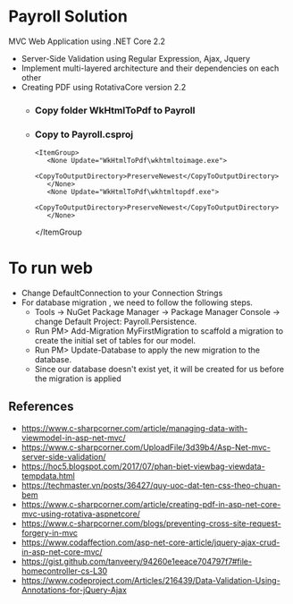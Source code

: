 # Payroll Solution
MVC Web Application  using .NET Core 2.2
 - Server-Side Validation using Regular Expression, Ajax, Jquery
 - Implement multi-layered architecture and their dependencies on each other 
 - Creating PDF using RotativaCore version 2.2
      -  ### Copy folder WkHtmlToPdf to Payroll 
      -  ### Copy to Payroll.csproj
			 <ItemGroup>
				<None Update="WkHtmlToPdf\wkhtmltoimage.exe">
					<CopyToOutputDirectory>PreserveNewest</CopyToOutputDirectory>
				</None>
				<None Update="WkHtmlToPdf\wkhtmltopdf.exe">
					<CopyToOutputDirectory>PreserveNewest</CopyToOutputDirectory>
				</None>
			</ItemGroup  
# To run web
 - Change DefaultConnection to your Connection Strings
 - For database migration , we need to follow the following steps.
	- Tools -> NuGet Package Manager -> Package Manager Console -> change Default Project: Payroll.Persistence.
	- Run PM> Add-Migration MyFirstMigration to scaffold a migration to create the initial set of tables for our model. 	
	- Run PM> Update-Database to apply the new migration to the database. 
	- Since our database doesn't exist yet, it will be created for us before the migration is applied
## References
- https://www.c-sharpcorner.com/article/managing-data-with-viewmodel-in-asp-net-mvc/
- https://www.c-sharpcorner.com/UploadFile/3d39b4/Asp-Net-mvc-server-side-validation/
- https://hoc5.blogspot.com/2017/07/phan-biet-viewbag-viewdata-tempdata.html
- https://techmaster.vn/posts/36427/quy-uoc-dat-ten-css-theo-chuan-bem
- https://www.c-sharpcorner.com/article/creating-pdf-in-asp-net-core-mvc-using-rotativa-aspnetcore/
- https://www.c-sharpcorner.com/blogs/preventing-cross-site-request-forgery-in-mvc
- https://www.codaffection.com/asp-net-core-article/jquery-ajax-crud-in-asp-net-core-mvc/
- https://gist.github.com/tanveery/94260e1eeace704797f7#file-homecontroller-cs-L30
- https://www.codeproject.com/Articles/216439/Data-Validation-Using-Annotations-for-jQuery-Ajax
